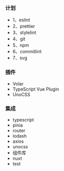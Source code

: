 ### 计划

- 1、eslint
- 2、prettier
- 3、stylelint
- 4、git
- 5、npm
- 6、commitlint
- 7、svg

### 插件
- Volar
- TypeScript Vue Plugin
- UnoCSS

### 集成
- typescript
- pinia
- router
- lodash
- axios
- unocss
- 组件库
- nuxt
- test
